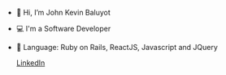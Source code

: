 - 👋 Hi, I’m John Kevin Baluyot
- 💻 I'm a Software Developer
- 🌱 Language: Ruby on Rails, ReactJS, Javascript and JQuery

	[LinkedIn](www.linkedin.com/in/john-kevin-baluyot-686272235)
